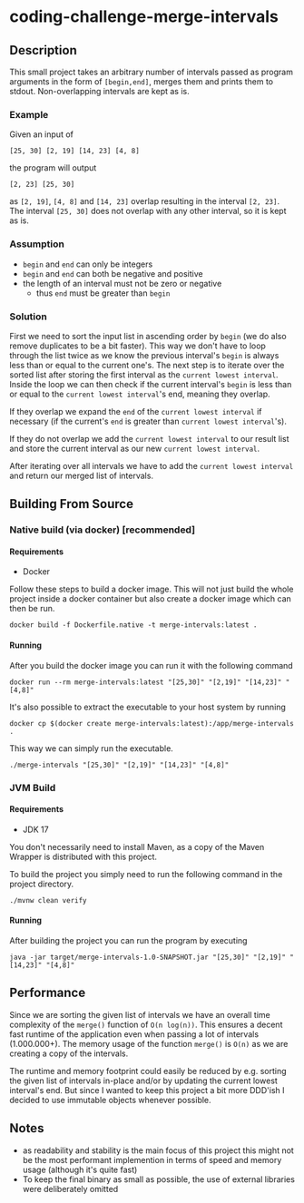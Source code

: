# coding-challenge-merge-intervals

## Description
This small project takes an arbitrary number of intervals passed as program arguments in the form of `[begin,end]`,
merges them and prints them to stdout. Non-overlapping intervals are kept as is.

### Example
Given an input of

```[25, 30] [2, 19] [14, 23] [4, 8]```

the program will output

```[2, 23] [25, 30]```

as ```[2, 19]```, ```[4, 8]``` and ```[14, 23]``` overlap resulting in the interval ```[2, 23]```.
The interval ```[25, 30]``` does not overlap with any other interval, so it is kept as is.

### Assumption
  * `begin` and `end` can only be integers
  * `begin` and `end` can both be negative and positive
  * the length of an interval must not be zero or negative
    * thus `end` must be greater than `begin`

### Solution
First we need to sort the input list in ascending order by `begin` (we do also remove duplicates to be a bit faster).
This way we don't have to loop through the list twice as we know the previous interval's `begin` is always
less than or equal to the current one's. The next step is to iterate over the sorted list after storing the first
interval as the `current lowest interval`. Inside the loop we can then check if the current interval's `begin` is less
than or equal to the `current lowest interval`'s end, meaning they overlap.

If they overlap we expand the `end` of the `current lowest interval` if necessary (if the current's `end` is greater
than `current lowest interval`'s).

If they do not overlap we add the `current lowest interval` to our result list and store the current interval as our
new `current lowest interval`.

After iterating over all intervals we have to add the `current lowest interval` and return our merged list of intervals.

## Building From Source
### Native build (via docker) [recommended]
#### Requirements
* Docker

Follow these steps to build a docker image. This will not just build the whole project inside a docker container but
also create a docker image which can then be run. 

```shell
docker build -f Dockerfile.native -t merge-intervals:latest .
```

#### Running
After you build the docker image you can run it with the following command

```shell
docker run --rm merge-intervals:latest "[25,30]" "[2,19]" "[14,23]" "[4,8]"
```

It's also possible to extract the executable to your host system by running

```shell
docker cp $(docker create merge-intervals:latest):/app/merge-intervals .
```

This way we can simply run the executable.

```shell
./merge-intervals "[25,30]" "[2,19]" "[14,23]" "[4,8]"
```

### JVM Build 
#### Requirements
* JDK 17

You don't necessarily need to install Maven, as a copy of the Maven Wrapper is distributed with this project.

To build the project you simply need to run the following command in the project directory.
  ```shell
  ./mvnw clean verify
  ```

#### Running
After building the project you can run the program by executing

  ```shell
  java -jar target/merge-intervals-1.0-SNAPSHOT.jar "[25,30]" "[2,19]" "[14,23]" "[4,8]"
  ```

## Performance
Since we are sorting the given list of intervals we have an overall time complexity of the `merge()` function of
`O(n log(n))`. This ensures a decent fast runtime of the application even when passing a lot of intervals (1.000.000+).
The memory usage of the function `merge()` is `O(n)` as we are creating a copy of the intervals.

The runtime and memory footprint could easily be reduced by e.g. sorting the given list of intervals in-place and/or by
updating the current lowest interval's end. But since I wanted to keep this project a bit more DDD'ish I decided to use
immutable objects whenever possible.

## Notes
  * as readability and stability is the main focus of this project this might not be the most performant implemention
    in terms of speed and memory usage (although it's quite fast)
  * To keep the final binary as small as possible, the use of external libraries were deliberately omitted 
